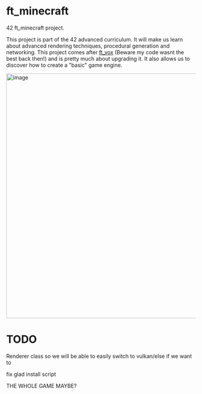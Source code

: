 # ft_minecraft

42 ft_minecraft project.

This project is part of the 42 advanced curriculum. It will make us learn about advanced rendering techniques, procedural generation and networking.
This project comes after [ft_vox](https://github.com/Manualouest/ft_vox) (Beware my code wasnt the best back then!) and is pretty much about upgrading it.
It also allows us to discover how to create a "basic" game engine.

<img width="1150" height="650" alt="image" src="https://github.com/user-attachments/assets/9d6d1943-58d6-40e1-898a-a8cfa3ff664a" />

# TODO

Renderer class so we will be able to easily switch to vulkan/else if we want to

fix glad install script

THE WHOLE GAME MAYBE?

